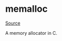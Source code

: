 # memalloc

[Source](https://arjunsreedharan.org/post/148675821737/write-a-simple-memory-allocator)

A memory allocator in C.
